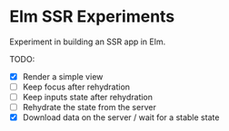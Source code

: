# Elm SSR Experiments

Experiment in building an SSR app in Elm.

TODO:
* [X] Render a simple view
* [ ] Keep focus after rehydration
* [ ] Keep inputs state after rehydration
* [ ] Rehydrate the state from the server
* [x] Download data on the server / wait for a stable state
